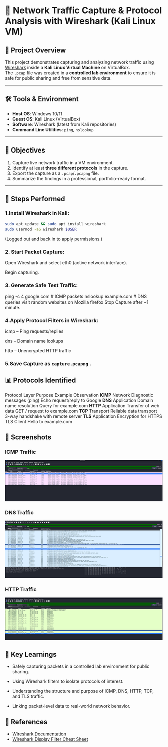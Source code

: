 
# 📡 Network Traffic Capture & Protocol Analysis with Wireshark (Kali Linux VM)

## 📖 Project Overview
This project demonstrates capturing and analyzing network traffic using [Wireshark](https://www.wireshark.org/) inside a **Kali Linux Virtual Machine** on VirtualBox.  
The `.pcap` file was created in a **controlled lab environment** to ensure it is safe for public sharing and free from sensitive data.

---

## 🛠 Tools & Environment
- **Host OS**: Windows 10/11  
- **Guest OS**: Kali Linux (VirtualBox)  
- **Software**: Wireshark (latest from Kali repositories)  
- **Command Line Utilities**: `ping`, `nslookup`  

---

## 🎯 Objectives
1. Capture live network traffic in a VM environment.  
2. Identify at least **three different protocols** in the capture.  
3. Export the capture as a `.pcap`/`.pcapng` file.  
4. Summarize the findings in a professional, portfolio-ready format.  

---

## 📌 Steps Performed
### 1.**Install Wireshark** in Kali:
   ```bash
   sudo apt update && sudo apt install wireshark
   sudo usermod -aG wireshark $USER
   ```
(Logged out and back in to apply permissions.)


### 2. Start Packet Capture:

Open Wireshark and select eth0 (active network interface).

Begin capturing.

### 3. Generate Safe Test Traffic:

ping -c 4 google.com        # ICMP packets
nslookup example.com        # DNS queries
visit random websites on  Mozilla firefox
Stop Capture after ~1 minute.

### 4.Apply Protocol Filters in Wireshark:

icmp – Ping requests/replies

dns – Domain name lookups

http – Unencrypted HTTP traffic


### 5.Save Capture as `capture.pcapng` .

## 📊 Protocols Identified
Protocol	Layer	Purpose	Example Observation
**ICMP**	Network	Diagnostic messages (ping)	Echo request/reply to Google
**DNS**	Application	Domain name resolution	Query for example.com
**HTTP**	Application	Transfer of web data	GET / request to example.com
**TCP**	Transport	Reliable data transport	3-way handshake with remote server
**TLS**	Application	Encryption for HTTPS	TLS Client Hello to example.com

 
## 📸 Screenshots

### ICMP Traffic
![ICMP Screenshot](screenshots/icmp.png)

### DNS Traffic
![DNS Screenshot](screenshots/dns.png)

### HTTP Traffic
![HTTP Screenshot](screenshots/http.png)

## 📑 Key Learnings
- Safely capturing packets in a controlled lab environment for public sharing.

- Using Wireshark filters to isolate protocols of interest.

- Understanding the structure and purpose of ICMP, DNS, HTTP, TCP, and TLS traffic.

- Linking packet-level data to real-world network behavior.

## 📜 References
- [Wireshark Documentation](https://www.wireshark.org/docs/)   
- [Wireshark Display Filter Cheat Sheet](https://packetlife.net/media/library/13/Wireshark_Display_Filters.pdf)  


